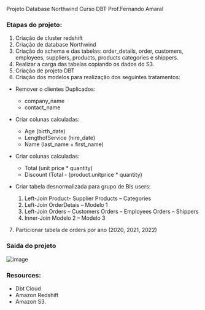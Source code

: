 Projeto Database Northwind
Curso DBT Prof.Fernando Amaral

### Etapas do projeto:
1. Criação de cluster redshift
2. Criação de database Northwind
3. Criação do schema e das tabelas: order_details, order, customers, employees, suppliers, products, products categories e shippers.
4. Realizar a carga das tabelas copiando os dados do S3.
5. Criação de projeto DBT
6. Criação dos modelos para realização dos seguintes tratamentos:

- Remover o clientes Duplicados:
  - company_name
  - contact_name

- Criar colunas calculadas: 
  - Age (birth_date)
  - LengthofService (hire_date)
  - Name (last_name + first_name)

- Criar colunas calculadas: 
  - Total (unit price * quantity)
  - Discount (Total - (product.unitprice * quantity)
 
- Criar tabela desnormalizada para grupo de BIs users:

    1. Left-Join 
      Product- Supplier
      Products – Categories      
    2. Left-Join OrderDetais – Modelo 1
    3. Left-Join 
      Orders – Customers
      Orders – Employees
      Orders – Shippers
    4. Inner-Join 
      Modelo 2 – Modelo 3

7. Particionar tabela de orders por ano (2020, 2021, 2022)

### Saida do projeto

![image](https://user-images.githubusercontent.com/68425961/198371794-24b76a4e-792d-451c-a789-7aea1d659355.png)


### Resources:
- Dbt Cloud
- Amazon Redshift
- Amazon S3.
